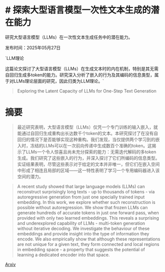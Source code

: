 # # 探索大型语言模型一次性文本生成的潜在能力
研究大型语言模型（LLMs）在一次性文本生成任务中的潜在能力。

发布时间：2025年05月27日

`LLM理论

这篇论文探讨了大型语言模型（LLMs）在生成文本时的内在机制，特别是其无需自回归生成多token的能力。研究深入分析了嵌入的行为及其编码的信息类型，属于对LLMs理论层面的研究，因此归类为LLM理论。`

> Exploring the Latent Capacity of LLMs for One-Step Text Generation

# 摘要

> 最近研究表明，大型语言模型（LLMs）仅凭一个专门训练的输入嵌入，就能通过自回归生成重构出长达数千个token的文本。本研究探讨了在没有自回归的情况下是否能够实现这种重构。我们发现，当仅提供两个学习到的嵌入时，冻结的LLMs可以在一次前向传递中生成数百个准确的token。这揭示了LLMs一个令人惊喜且尚未充分探索的能力：无需迭代解码的多token生成。我们研究了这些嵌入的行为，并深入探讨了它们所编码的信息类型。实证结果表明，尽管这些表示对于给定的文本并非唯一，但它们在嵌入空间中形成了相连且局部的区域——这一特性表明了学习一个专用编码器进入该空间的潜力。

> A recent study showed that large language models (LLMs) can reconstruct surprisingly long texts - up to thousands of tokens - via autoregressive generation from just one specially trained input embedding. In this work, we explore whether such reconstruction is possible without autoregression. We show that frozen LLMs can generate hundreds of accurate tokens in just one forward pass, when provided with only two learned embeddings. This reveals a surprising and underexplored capability of LLMs - multi-token generation without iterative decoding. We investigate the behaviour of these embeddings and provide insight into the type of information they encode. We also empirically show that although these representations are not unique for a given text, they form connected and local regions in embedding space - a property that suggests the potential of learning a dedicated encoder into that space.

[Arxiv](https://arxiv.org/abs/2505.21189)